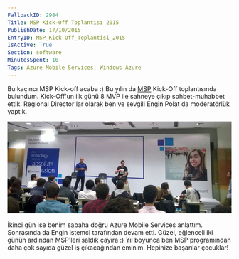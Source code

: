 ```yaml
---
FallbackID: 2984
Title: MSP Kick-Off Toplantısı 2015
PublishDate: 17/10/2015
EntryID: MSP_Kick-Off_Toplantisi_2015
IsActive: True
Section: software
MinutesSpent: 10
Tags: Azure Mobile Services, Windows Azure
---
```

Bu kaçıncı MSP Kick-off acaba :) Bu yılın da [MSP](https://msdn.microsoft.com/en-us/microsoftstudentpartners.aspx?f=255&MSPPError=-2147217396) Kick-Off toplantısında bulundum. Kick-Off'un ilk günü 8 MVP ile sahneye çıkıp sohbet-muhabbet ettik. Regional Director'lar olarak ben ve sevgili Engin Polat da moderatörlük yaptık. 

![](media/MSP_Kick-Off_Toplantisi_2015/MSP.jpg)

İkinci gün ise benim sabaha doğru Azure Mobile Services anlattım. Sonrasında da Engin istemci tarafından devam etti. Güzel, eğlenceli iki günün ardından MSP'leri saldık çayıra :) Yıl boyunca ben MSP programından daha çok sayıda güzel iş çıkacağından eminim. Hepinize başarılar çocuklar!
